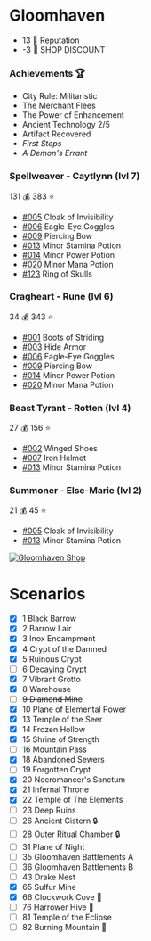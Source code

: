 # Gloomhaven
- 13 :crown: Reputation
- -3 :convenience_store: SHOP DISCOUNT

### Achievements :trophy:
- City Rule: Militaristic
- The Merchant Flees
- The Power of Enhancement
- Ancient Technology 2/5
- Artifact Recovered
- *First Steps*
- *A Demon's Errant*


### Spellweaver - Caytlynn (lvl 7)
131 :moneybag:
383 :star:
- [#005](https://gloomhavendb.com/items/5) Cloak of Invisibility
- [#006](https://gloomhavendb.com/items/6) Eagle-Eye Goggles
- [#009](https://gloomhavendb.com/items/9) Piercing Bow
- [#013](https://gloomhavendb.com/items/13) Minor Stamina Potion
- [#014](https://gloomhavendb.com/items/14) Minor Power Potion
- [#020](https://gloomhavendb.com/items/20) Minor Mana Potion
- [#123](https://gloomhavendb.com/items/123) Ring of Skulls

### Cragheart - Rune (lvl 6)
34 :moneybag:
343 :star:
- [#001](https://gloomhavendb.com/items/1) Boots of Striding
- [#003](https://gloomhavendb.com/items/3) Hide Armor
- [#006](https://gloomhavendb.com/items/6) Eagle-Eye Goggles
- [#009](https://gloomhavendb.com/items/9) Piercing Bow
- [#014](https://gloomhavendb.com/items/14) Minor Power Potion
- [#020](https://gloomhavendb.com/items/20) Minor Mana Potion

### Beast Tyrant - Rotten (lvl 4)
27 :moneybag:
156 :star:
- [#002](https://gloomhavendb.com/items/2) Winged Shoes
- [#007](https://gloomhavendb.com/items/7) Iron Helmet
- [#013](https://gloomhavendb.com/items/13) Minor Stamina Potion

### Summoner - Else-Marie (lvl 2)
21 :moneybag:
45 :star:
- [#005](https://gloomhavendb.com/items/5) Cloak of Invisibility
- [#013](https://gloomhavendb.com/items/13) Minor Stamina Potion

[![Gloomhaven Shop](https://i.redd.it/kd95z4czz7511.jpg)](https://heisch.github.io/gloomhaven-item-db/#eyJhbGwiOmZhbHNlLCJwcm9zcGVyaXR5IjoyLCJpdGVtIjpbMTIzLDQ1LDExMiw3NSw4OV0sIml0ZW1zSW5Vc2UiOnsiMSI6MSwiMiI6MSwiMyI6MSwiNSI6MywiNiI6MywiNyI6MSwiOSI6MywiMTMiOjcsIjE0IjozLCIyMCI6MywiMTIzIjoxfSwic29sb0NsYXNzIjpbXSwiZGlzY291bnQiOjAsImRpc3BsYXlBcyI6ImltYWdlcyIsImVuYWJsZVN0b3JlU3RvY2tNYW5hZ2VtZW50Ijp0cnVlLCJsb2NrU3BvaWxlclBhbmVsIjp0cnVlfQ==)

# Scenarios
- [x] 1 Black Barrow 
- [x] 2 Barrow Lair 
- [x] 3 Inox Encampment 
- [x] 4 Crypt of the Damned
- [x] 5 Ruinous Crypt
- [ ] 6 Decaying Crypt 
- [x] 7 Vibrant Grotto 
- [x] 8 Warehouse 
- [ ] ~~9 Diamond Mine~~
- [x] 10 Plane of Elemental Power
- [x] 13 Temple of the Seer 
- [x] 14 Frozen Hollow 
- [x] 15 Shrine of Strength 
- [ ] 16 Mountain Pass
- [x] 18 Abandoned Sewers 
- [ ] 19 Forgotten Crypt
- [x] 20 Necromancer's Sanctum 
- [x] 21 Infernal Throne
- [x] 22 Temple of The Elements
- [ ] 23 Deep Ruins
- [ ] 26 Ancient Cistern :lock:
- [ ] 28 Outer Ritual Chamber :lock:
- [ ] 31 Plane of Night
- [ ] 35 Gloomhaven Battlements A
- [ ] 36 Gloomhaven Battlements B
- [ ] 43 Drake Nest
- [x] 65 Sulfur Mine 
- [x] 66 Clockwork Cove :gift:
- [ ] 76 Harrower Hive :muscle:
- [ ] 81 Temple of the Eclipse
- [ ] 82 Burning Mountain :gift:
